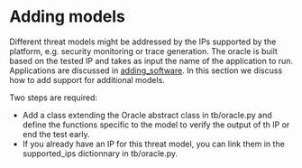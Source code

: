 # Adding models

Different threat models might be addressed by the IPs supported by the platform, e.g. security monitoring or trace generation.
The oracle is built based on the tested IP and takes as input the name of the application to run.
Applications are discussed in [adding_software](adding_software.md).
In this section we discuss how to add support for additional models.

Two steps are required:

- Add a class extending the Oracle abstract class in tb/oracle.py and define the functions specific to the model to verify the output of th IP or end the test early.
- If you already have an IP for this threat model, you can link them in the supported_ips dictionnary in tb/oracle.py.
